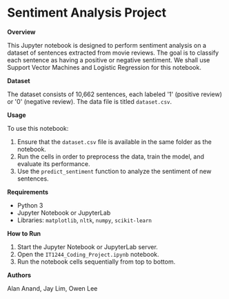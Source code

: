 # Sentiment Analysis Project

**Overview**

This Jupyter notebook is designed to perform sentiment analysis on a dataset of sentences
extracted from movie reviews. The goal is to classify each sentence as having a positive or
negative sentiment. We shall use Support Vector Machines and Logistic Regression for this
notebook.

**Dataset**

The dataset consists of 10,662 sentences, each labeled '1' (positive review) or '0' (negative
review). The data file is titled `dataset.csv`.

**Usage**

To use this notebook:

1. Ensure that the `dataset.csv` file is available in the same folder as the notebook.
2. Run the cells in order to preprocess the data, train the model, and evaluate its performance.
3. Use the `predict_sentiment` function to analyze the sentiment of new sentences.

**Requirements**

- Python 3
- Jupyter Notebook or JupyterLab
- Libraries: `matplotlib`, `nltk`, `numpy`, `scikit-learn`

**How to Run**

1. Start the Jupyter Notebook or JupyterLab server.
2. Open the `IT1244_Coding_Project.ipynb` notebook.
3. Run the notebook cells sequentially from top to bottom.

**Authors**

Alan Anand, Jay Lim, Owen Lee


